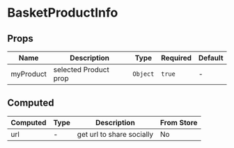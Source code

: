 # BasketProductInfo

## Props

<!-- @vuese:BasketProductInfo:props:start -->
|Name|Description|Type|Required|Default|
|---|---|---|---|---|
|myProduct|selected Product prop|`Object`|`true`|-|

<!-- @vuese:BasketProductInfo:props:end -->


## Computed

<!-- @vuese:BasketProductInfo:computed:start -->
|Computed|Type|Description|From Store|
|---|---|---|---|
|url|-|get url to share socially|No|

<!-- @vuese:BasketProductInfo:computed:end -->


